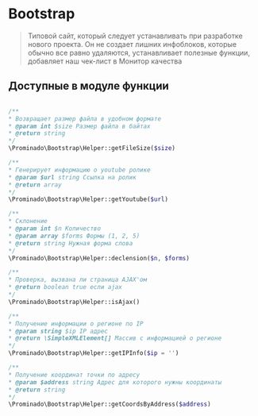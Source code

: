 # Bootstrap

> Типовой сайт, который следует устанавливать при разработке нового проекта. Он не создает лишних инфоблоков, которые обычно все равно удаляются, устанавливает полезные функции, добавляет наш чек-лист в Монитор качества

## Доступные в модуле функции

```php

/**
* Возвращает размер файла в удобном формате
* @param int $size Размер файла в байтах
* @return string
*/
\Prominado\Bootstrap\Helper::getFileSize($size)

/**
* Генерирует информацию о youtube ролике
* @param $url string Ссылка на ролик
* @return array
*/
\Prominado\Bootstrap\Helper::getYoutube($url)

/**
* Склонение
* @param int $n Количество
* @param array $forms Формы (1, 2, 5)
* @return string Нужная форма слова
*/
\Prominado\Bootstrap\Helper::declension($n, $forms)

/**
* Проверка, вызвана ли страница AJAX'ом
* @return boolean true если ajax
*/
\Prominado\Bootstrap\Helper::isAjax()

/**
* Получение информации о регионе по IP
* @param string $ip IP адрес
* @return \SimpleXMLElement[] Массив с информацией о регионе
*/
\Prominado\Bootstrap\Helper::getIPInfo($ip = '')

/**
* Получение координат точки по адресу
* @param $address string Адрес для которого нужны координаты
* @return string
*/
\Prominado\Bootstrap\Helper::getCoordsByAddress($address)
```
